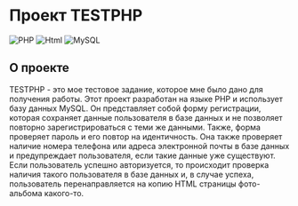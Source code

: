 # Проект TESTPHP
![PHP](https://img.shields.io/badge/PHP-poorple)
![Html](https://img.shields.io/badge/html-orange)
![MySQL](https://img.shields.io/badge/MySQL-blue)
## О проекте
TESTPHP - это мое тестовое задание, которое мне было дано для получения работы. Этот проект разработан на языке PHP и использует базу данных MySQL. Он представляет собой форму регистрации, которая сохраняет данные пользователя в базе данных и не позволяет повторно зарегистрироваться с теми же данными. Также, форма проверяет пароль и его повтор на идентичность. Она также проверяет наличие номера телефона или адреса электронной почты в базе данных и предупреждает пользователя, если такие данные уже существуют. Если пользователь успешно авторизуется, то происходит проверка наличия такого пользователя в базе данных и, в случае успеха, пользователь перенаправляется на копию HTML страницы фото-альбома какого-то.
